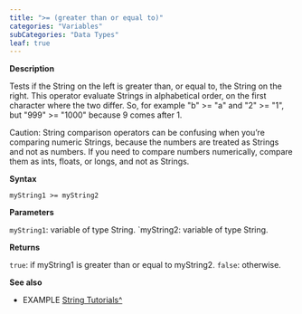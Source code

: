 ```yaml
---
title: ">= (greater than or equal to)"
categories: "Variables"
subCategories: "Data Types"
leaf: true
---
```


**Description**

Tests if the String on the left is greater than, or equal to, the String
on the right. This operator evaluate Strings in alphabetical order, on
the first character where the two differ. So, for example "b" &gt;= "a"
and "2" &gt;= "1", but "999" &gt;= "1000" because 9 comes after 1.

Caution: String comparison operators can be confusing when you’re
comparing numeric Strings, because the numbers are treated as Strings
and not as numbers. If you need to compare numbers numerically, compare
them as ints, floats, or longs, and not as Strings.

**Syntax**

`myString1 >= myString2`

**Parameters**

`myString1`: variable of type String.
\`myString2: variable of type String.

**Returns**

`true`: if myString1 is greater than or equal to myString2.
`false`: otherwise.

**See also**

-   EXAMPLE [String
    Tutorials^](https://www.arduino.cc/en/Tutorial/BuiltInExamples#strings)

